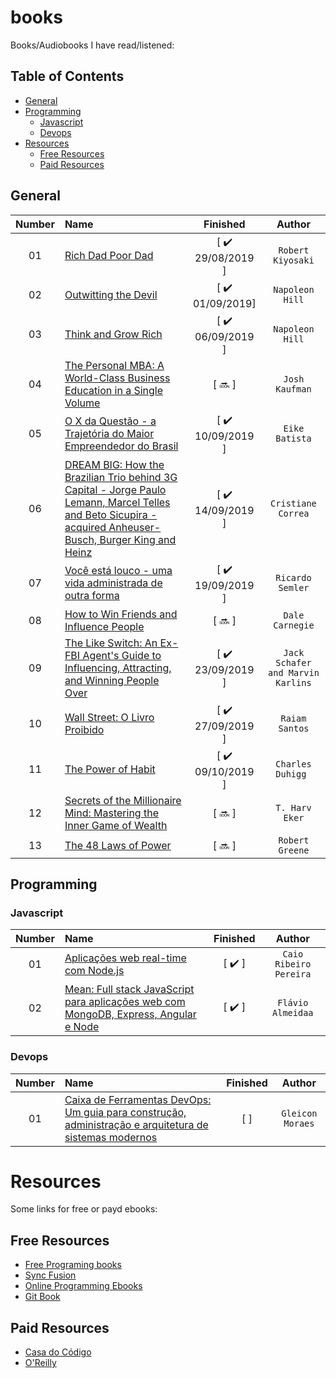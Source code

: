 # books

Books/Audiobooks I have read/listened:

## Table of Contents
<!-- 
	generated by readme-toc
	npm i -g readme-toc
	to generate just run `toc`
-->

<!-- toc -->
  * [General](#general)
* [Programming](#programming)
    * [Javascript](#javascript)
    * [Devops](#devops)
* [Resources](#resources)
  * [Free Resources](#free-resources)
  * [Paid Resources](#paid-resources)

<!-- toc stop -->

## General

| Number | Name | Finished | Author |
| :---: | :--- | :---: | :---: |
| 01 | [Rich Dad Poor Dad]() | [ :heavy_check_mark: 29/08/2019 ] | `Robert Kiyosaki` |
| 02 | [Outwitting the Devil]() | [ :heavy_check_mark: 01/09/2019] | `Napoleon Hill` |
| 03 | [Think and Grow Rich]() | [ :heavy_check_mark: 06/09/2019 ] | `Napoleon Hill` |
| 04 | [The Personal MBA: A World-Class Business Education in a Single Volume]() | [ :soon: ] | `Josh Kaufman` |
| 05 | [O X da Questão - a Trajetória do Maior Empreendedor do Brasil](https://www.amazon.com.br/X-Quest%C3%A3o-Eike-Batista/dp/857542663X) | [ :heavy_check_mark: 10/09/2019 ] | `Eike Batista` |
| 06 | [DREAM BIG: How the Brazilian Trio behind 3G Capital - Jorge Paulo Lemann, Marcel Telles and Beto Sicupira - acquired Anheuser-Busch, Burger King and Heinz](https://www.amazon.com/DREAM-BIG-Brazilian-Sicupira-Anheuser-Busch-ebook/dp/B00JUWYGDQ) | [ :heavy_check_mark: 14/09/2019 ] | `Cristiane Correa` |
| 07 | [Você está louco - uma vida administrada de outra forma](https://www.amazon.com.br/Voc%C3%AA-Louco-Administrada-Outra-Forma/dp/8532520944) | [ :heavy_check_mark: 19/09/2019 ] | `Ricardo Semler` |
| 08 | [How to Win Friends and Influence People](https://www.amazon.com.br/How-Win-Friends-Influence-People/dp/0671027034) | [ :soon: ] | `Dale Carnegie` |
| 09 | [The Like Switch: An Ex-FBI Agent's Guide to Influencing, Attracting, and Winning People Over](https://www.amazon.com.br/Like-Switch-Influencing-Attracting-Winning-ebook/dp/B00IWTWO8C) | [ :heavy_check_mark: 23/09/2019 ] | `Jack Schafer and Marvin Karlins` |
| 10 | [Wall Street: O Livro Proibido](https://www.amazon.com.br/Wall-Street-Livro-Proibido-Ebook-ebook/dp/B01BCHOXUC) | [ :heavy_check_mark: 27/09/2019 ] | `Raiam Santos` |
| 11 | [The Power of Habit](https://www.amazon.com/Power-Habit-What-Life-Business/dp/081298160X) | [ :heavy_check_mark: 09/10/2019 ] | `Charles Duhigg ` |
| 12 | [Secrets of the Millionaire Mind: Mastering the Inner Game of Wealth](https://www.amazon.com.br/Secrets-Millionaire-Mind-Mastering-Wealth/dp/0060763280) | [ :soon: ] | `T. Harv Eker` |
| 13 | [The 48 Laws of Power](https://www.amazon.com/48-Laws-Power-Robert-Greene/dp/0140280197) | [ :soon: ] | `Robert Greene` |

<!-- 
| 14 | []() | [ :soon: ] | `` |
| 15 | []() | [ :soon: ] | `` |
| 16 | []() | [ :soon: ] | `` |
| 17 | []() | [ :soon: ] | `` |
| 18 | []() | [ :soon: ] | `` |
| 19 | []() | [ :soon: ] | `` |
| 20 | []() | [ :soon: ] | `` |
| 21 | []() | [ :soon: ] | `` |
| 22 | []() | [ :soon: ] | `` |
| 23 | []() | [ :soon: ] | `` |
| 24 | []() | [ :soon: ] | `` |
| 25 | []() | [ :soon: ] | `` |

-->

## Programming

### Javascript

| Number | Name | Finished | Author |
| :---: | :--- | :---: | :---: |
| 01 | [Aplicações web real-time com Node.js](http://www.casadocodigo.com.br/products/livro-nodejs) | [ :heavy_check_mark: ] | `Caio Ribeiro Pereira` |
| 02 | [Mean: Full stack JavaScript para aplicações web com MongoDB, Express, Angular e Node](http://www.casadocodigo.com.br/products/livro-mean) | [ :heavy_check_mark: ] | `Flávio Almeidaa` |


### Devops

| Number | Name | Finished | Author |
| :---: | :--- | :---: | :---: |
| 01 | [Caixa de Ferramentas DevOps: Um guia para construção, administração e arquitetura de sistemas modernos](http://www.casadocodigo.com.br/products/livro-ferramentas-devops) | [  ] | `Gleicon Moraes` |

# Resources

Some links for free or payd ebooks:

## Free Resources

- [Free Programing books](https://github.com/vhf/free-programming-books)
- [Sync Fusion](http://www.syncfusion.com/resources/techportal/ebooks)
- [Online Programming Ebooks](http://www.onlineprogrammingbooks.com/)
- [Git Book](https://www.gitbook.com/explore)

## Paid Resources 

- [Casa do Código](http://www.casadocodigo.com.br/)
- [O'Reilly](http://www.oreilly.com/)
